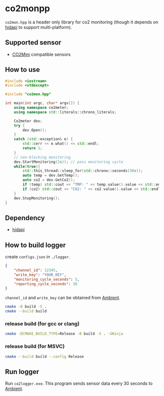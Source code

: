 # co2monpp
`co2mon.hpp` is a header only library for co2 monitoring (though it depends on [hidapi](https://github.com/libusb/hidapi) to support multi-platform).

## Supported sensor
- [CO2Mini](https://www.co2meter.com/products/co2mini-co2-indoor-air-quality-monitor) compatible sensors

## How to use
``` cpp
#include <iostream>
#include <stdexcept>

#include "co2mon.hpp"

int main(int argc, char* argv[]) {
    using namespace co2meter;
    using namespace std::literals::chrono_literals;

    Co2meter dev;
    try {
        dev.Open();
    }
    catch (std::exception& e) {
        std::cerr << e.what() << std::endl;
        return 1;
    }
    // non-blocking monitoring
    dev.StartMonitoring(2s)); // pass monitoring cycle
    while(true){
        std::this_thread::sleep_for(std::chrono::seconds(30s));
        auto temp = dev.GetTemp();
        auto co2 = dev.GetCo2();
        if (temp) std::cout << "TMP: " << temp.value().value << std::endl;
        if (co2) std::cout << "CO2: " << co2.value().value << std::endl;
    }
    dev.StopMonitoring();
}
```

## Dependency
- [hidapi](https://github.com/libusb/hidapi)

## How to build logger
create `configs.json` in `./logger`.
``` json
{
    "channel_id": 12345,
    "write_key": "YOUR_KEY",
    "monitoring_cycle_seconds": 5,
    "reporting_cycle_seconds": 30
} 
```
`channel_id` and `write_key` can be obtained from [Ambient](https://ambidata.io/).

``` sh
cmake -B build -S .
cmake --build build
```

### release build (for gcc or clang)
``` sh
cmake -DCMAKE_BUILD_TYPE=Release -B build -S . -GNinja
```
### release build (for MSVC)
``` sh
cmake --build build --config Release
```
## Run logger
Run `co2logger.exe`.
This program sends sensor data every 30 seconds to [Ambient](https://ambidata.io/).
